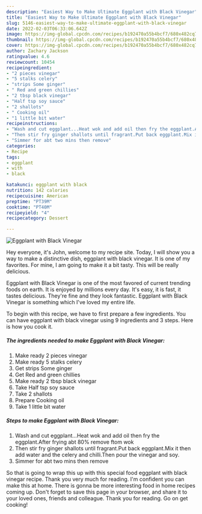 ```yaml
---
description: "Easiest Way to Make Ultimate Eggplant with Black Vinegar"
title: "Easiest Way to Make Ultimate Eggplant with Black Vinegar"
slug: 5146-easiest-way-to-make-ultimate-eggplant-with-black-vinegar
date: 2022-02-03T06:33:06.642Z
image: https://img-global.cpcdn.com/recipes/b192470a55b4bcf7/680x482cq70/eggplant-with-black-vinegar-recipe-main-photo.jpg
thumbnail: https://img-global.cpcdn.com/recipes/b192470a55b4bcf7/680x482cq70/eggplant-with-black-vinegar-recipe-main-photo.jpg
cover: https://img-global.cpcdn.com/recipes/b192470a55b4bcf7/680x482cq70/eggplant-with-black-vinegar-recipe-main-photo.jpg
author: Zachary Jackson
ratingvalue: 4.6
reviewcount: 10454
recipeingredient:
- "2 pieces vinegar"
- "5 stalks celery"
- "strips Some ginger"
- " Red and green chillies"
- "2 tbsp black vinegar"
- "Half tsp soy sauce"
- "2 shallots"
- " Cooking oil"
- "1 little bit water"
recipeinstructions:
- "Wash and cut eggplant...Heat wok and add oil then fry the eggplant.After frying abt 80% remove ftom wok"
- "Then stir fry ginger shallots until fragrant.Put back eggplant.Mix it then add water and the celery and chilli.Then pour the vinegar and soy."
- "Simmer for abt two mins then remove"
categories:
- Recipe
tags:
- eggplant
- with
- black

katakunci: eggplant with black 
nutrition: 142 calories
recipecuisine: American
preptime: "PT39M"
cooktime: "PT40M"
recipeyield: "4"
recipecategory: Dessert

---
```



![Eggplant with Black Vinegar](https://img-global.cpcdn.com/recipes/b192470a55b4bcf7/680x482cq70/eggplant-with-black-vinegar-recipe-main-photo.jpg)

Hey everyone, it's John, welcome to my recipe site. Today, I will show you a way to make a distinctive dish, eggplant with black vinegar. It is one of my favorites. For mine, I am going to make it a bit tasty. This will be really delicious.

Eggplant with Black Vinegar is one of the most favored of current trending foods on earth. It is enjoyed by millions every day. It's easy, it is fast, it tastes delicious. They're fine and they look fantastic. Eggplant with Black Vinegar is something which I've loved my entire life.




To begin with this recipe, we have to first prepare a few ingredients. You can have eggplant with black vinegar using 9 ingredients and 3 steps. Here is how you cook it.

<!--inarticleads1-->

##### The ingredients needed to make Eggplant with Black Vinegar:

1. Make ready 2 pieces vinegar
1. Make ready 5 stalks celery
1. Get strips Some ginger
1. Get  Red and green chillies
1. Make ready 2 tbsp black vinegar
1. Take Half tsp soy sauce
1. Take 2 shallots
1. Prepare  Cooking oil
1. Take 1 little bit water




<!--inarticleads2-->

##### Steps to make Eggplant with Black Vinegar:

1. Wash and cut eggplant...Heat wok and add oil then fry the eggplant.After frying abt 80% remove ftom wok
1. Then stir fry ginger shallots until fragrant.Put back eggplant.Mix it then add water and the celery and chilli.Then pour the vinegar and soy.
1. Simmer for abt two mins then remove




So that is going to wrap this up with this special food eggplant with black vinegar recipe. Thank you very much for reading. I'm confident you can make this at home. There is gonna be more interesting food in home recipes coming up. Don't forget to save this page in your browser, and share it to your loved ones, friends and colleague. Thank you for reading. Go on get cooking!
